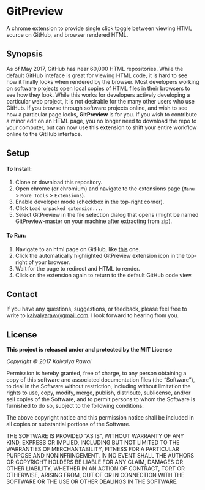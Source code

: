 # GitPreview
A chrome extension to provide single click toggle between viewing HTML source on GitHub, and browser rendered HTML.

## Synopsis

As of May 2017, GitHub has near 60,000 HTML repositories. While the default GitHub inteface is great for viewing HTML code, it is hard to see how it finally looks when rendered by the browser. Most developers working on software projects open local copies of HTML files in their browsers to see how they look. While this works for developers actively developing a particular web project, it is not desirable for the many other users who use GitHub. If you browse through software projects online, and wish to see how a particular page looks, **GitPreview** is for you. If you wish to contribute a minor edit on an HTML page, you no longer need to download the repo to your computer, but can now use this extension to shift your entire workflow online to the GitHub interface.

## Setup

#### To Install:

1. Clone or download this repository.
2. Open chrome (or chromium) and navigate to the extensions page (`Menu` > `More Tools` > `Extensions`).
3. Enable developer mode (checkbox in the top-right corner).
4. Click `Load unpacked extension...`.
5. Select GitPreview in the file selection dialog that opens (might be named GitPreview-master on your machine after extracting from zip).

#### To Run:

1. Navigate to an html page on GitHub, like [this](https://github.com/kaivalyar/TrainingSetGeneratorTool/blob/master/Generator.html) one.
2. Click the automatically highlighted GitPreview extension icon in the top-right of your browser.
3. Wait for the page to redirect and HTML to render.
4. Click on the extension again to return to the default GitHub code view.

## Contact

If you have any questions, suggestions, or feedback, please feel free to write to [kaivalyaraw@gmail.com](mailto:kaivalyaraw@gmail.com). I look forward to hearing from you.

## License

**This project is released under and protected by the MIT License**

_Copyright © 2017 Kaivalya Rawal_

Permission is hereby granted, free of charge, to any person
obtaining a copy of this software and associated documentation
files (the “Software”), to deal in the Software without
restriction, including without limitation the rights to use,
copy, modify, merge, publish, distribute, sublicense, and/or sell
copies of the Software, and to permit persons to whom the
Software is furnished to do so, subject to the following
conditions:

The above copyright notice and this permission notice shall be
included in all copies or substantial portions of the Software.

THE SOFTWARE IS PROVIDED “AS IS”, WITHOUT WARRANTY OF ANY KIND,
EXPRESS OR IMPLIED, INCLUDING BUT NOT LIMITED TO THE WARRANTIES
OF MERCHANTABILITY, FITNESS FOR A PARTICULAR PURPOSE AND
NONINFRINGEMENT. IN NO EVENT SHALL THE AUTHORS OR COPYRIGHT
HOLDERS BE LIABLE FOR ANY CLAIM, DAMAGES OR OTHER LIABILITY,
WHETHER IN AN ACTION OF CONTRACT, TORT OR OTHERWISE, ARISING
FROM, OUT OF OR IN CONNECTION WITH THE SOFTWARE OR THE USE OR
OTHER DEALINGS IN THE SOFTWARE.


